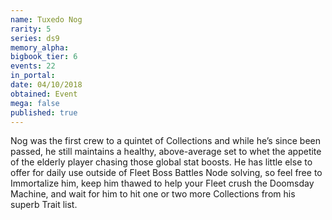 ```yaml
---
name: Tuxedo Nog
rarity: 5
series: ds9
memory_alpha:
bigbook_tier: 6
events: 22
in_portal:
date: 04/10/2018
obtained: Event
mega: false
published: true
---
```


Nog was the first crew to a quintet of Collections and while he’s since been passed, he still maintains a healthy, above-average set to whet the appetite of the elderly player chasing those global stat boosts. He has little else to offer for daily use outside of Fleet Boss Battles Node solving, so feel free to Immortalize him, keep him thawed to help your Fleet crush the Doomsday Machine, and wait for him to hit one or two more Collections from his superb Trait list.
